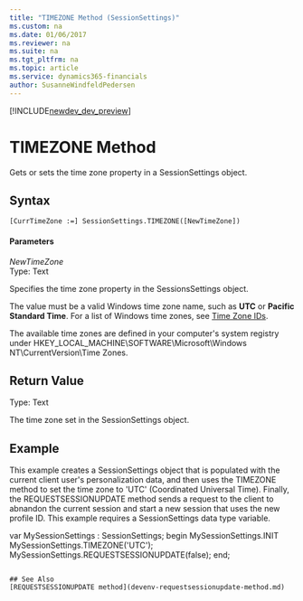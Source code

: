 ```yaml
---
title: "TIMEZONE Method (SessionSettings)"
ms.custom: na
ms.date: 01/06/2017
ms.reviewer: na
ms.suite: na
ms.tgt_pltfrm: na
ms.topic: article
ms.service: dynamics365-financials
author: SusanneWindfeldPedersen
---
```


[!INCLUDE[newdev_dev_preview](../includes/newdev_dev_preview.md)]

# TIMEZONE Method
Gets or sets the time zone property in a SessionSettings object.  

## Syntax  

```  
[CurrTimeZone :=] SessionSettings.TIMEZONE([NewTimeZone])  
```  

#### Parameters  
*NewTimeZone*  
Type: Text  

Specifies the time zone property in the SessionsSettings object.

The value must be a valid Windows time zone name, such as **UTC** or **Pacific Standard Time**. For a list of Windows time zones, see [Time Zone IDs](https://msdn.microsoft.com/en-us/library/gg154758.aspx).

The available time zones are defined in your computer's system registry under HKEY_LOCAL_MACHINE\SOFTWARE\Microsoft\Windows NT\CurrentVersion\Time Zones.

## Return Value  
Type: Text  

The time zone set in the SessionSettings object.

## Example
This example creates a SessionSettings object that is populated with the current client user's personalization data, and then uses the TIMEZONE method to set the time zone to 'UTC' (Coordinated Universal Time). Finally, the REQUESTSESSIONUPDATE method sends a request to the client to abnandon the current session and start a new session that uses the new profile ID. This example requires a SessionSettings data type variable.

var
  MySessionSettings : SessionSettings;
  begin
    MySessionSettings.INIT
    MySessionSettings.TIMEZONE('UTC');
    MySessionSettings.REQUESTSESSIONUPDATE(false);
  end;  
```  

## See Also  
[REQUESTSESSIONUPDATE method](devenv-requestsessionupdate-method.md)  
